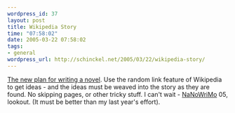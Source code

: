 ```yaml
--- 
wordpress_id: 37
layout: post
title: Wikipedia Story
time: "07:58:02"
date: 2005-03-22 07:58:02
tags: 
- general
wordpress_url: http://schinckel.net/2005/03/22/wikipedia-story/
---
```

[The new plan for writing a novel][1]. Use the random link feature of Wikipedia to get ideas - and the ideas must be weaved into the story as they are found. No skipping pages, or other tricky stuff. I can't wait - [NaNoWriMo][2] 05, lookout. (It must be better than my last year's effort). 

   [1]: http://blog.outer-court.com/archive/2005-03-21-html#n17
   [2]: http://www.nanowrimo.org

